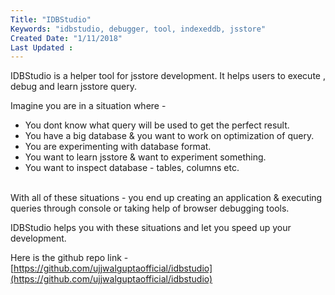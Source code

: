 ```yaml
---
Title: "IDBStudio"
Keywords: "idbstudio, debugger, tool, indexeddb, jsstore"
Created Date: "1/11/2018"
Last Updated : 
---
```


IDBStudio is a helper tool for jsstore development. It helps users to execute , debug and learn jsstore query.

Imagine you are in a situation where -

* You dont know what query will be used to get the perfect result.
* You have a big database & you want to work on optimization of query.
* You are experimenting with database format.
* You want to learn jsstore & want to experiment something.
* You want to inspect database - tables, columns etc.
  
<br>
With all of these situations - you end up creating an application & executing queries through console or taking help of browser debugging tools. 

IDBStudio helps you with these situations and let you speed up your development.

Here is the github repo link - [https://github.com/ujjwalguptaofficial/idbstudio](https://github.com/ujjwalguptaofficial/idbstudio)



